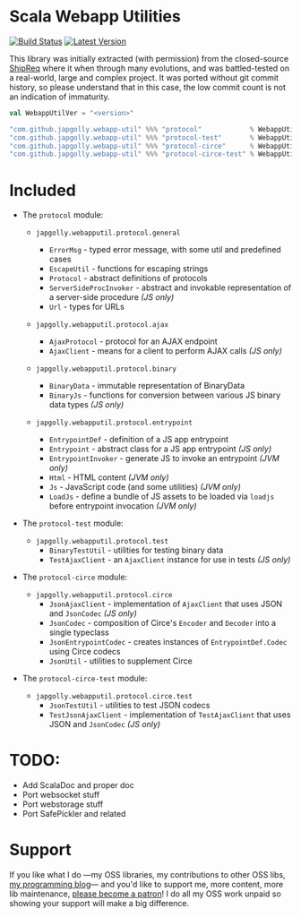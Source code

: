 # Scala Webapp Utilities
[![Build Status](https://travis-ci.org/japgolly/webapp-util.svg?branch=master)](https://travis-ci.org/japgolly/webapp-util)
[![Latest Version](https://maven-badges.herokuapp.com/maven-central/com.github.japgolly.webapp-util/protocol_2.13/badge.svg)](https://maven-badges.herokuapp.com/maven-central/com.github.japgolly.webapp-util/protocol_2.13)

This library was initially extracted (with permission) from the closed-source [ShipReq](https://blog.shipreq.com/about/)
where it when through many evolutions, and was battled-tested on a real-world, large and complex project.
It was ported without git commit history, so please understand that in this case,
the low commit count is not an indication of immaturity.

```scala
val WebappUtilVer = "<version>"

"com.github.japgolly.webapp-util" %%% "protocol"            % WebappUtilVer
"com.github.japgolly.webapp-util" %%% "protocol-test"       % WebappUtilVer % Test
"com.github.japgolly.webapp-util" %%% "protocol-circe"      % WebappUtilVer
"com.github.japgolly.webapp-util" %%% "protocol-circe-test" % WebappUtilVer % Test
```


# Included

* The `protocol` module:

  * `japgolly.webapputil.protocol.general`
    * `ErrorMsg` - typed error message, with some util and predefined cases
    * `EscapeUtil` - functions for escaping strings
    * `Protocol` - abstract definitions of protocols
    * `ServerSideProcInvoker` - abstract and invokable representation of a server-side procedure *(JS only)*
    * `Url` - types for URLs

  * `japgolly.webapputil.protocol.ajax`
    * `AjaxProtocol` - protocol for an AJAX endpoint
    * `AjaxClient` - means for a client to perform AJAX calls *(JS only)*

  * `japgolly.webapputil.protocol.binary`
    * `BinaryData` - immutable representation of BinaryData
    * `BinaryJs` - functions for conversion between various JS binary data types *(JS only)*

  * `japgolly.webapputil.protocol.entrypoint`
    * `EntrypointDef` - definition of a JS app entrypoint
    * `Entrypoint` - abstract class for a JS app entrypoint *(JS only)*
    * `EntrypointInvoker` - generate JS to invoke an entrypoint *(JVM only)*
    * `Html` - HTML content *(JVM only)*
    * `Js` - JavaScript code (and some utilities) *(JVM only)*
    * `LoadJs` - define a bundle of JS assets to be loaded via `loadjs` before entrypoint invocation *(JVM only)*

* The `protocol-test` module:
  * `japgolly.webapputil.protocol.test`
    * `BinaryTestUtil` - utilities for testing binary data
    * `TestAjaxClient` - an `AjaxClient` instance for use in tests *(JS only)*

* The `protocol-circe` module:
  * `japgolly.webapputil.protocol.circe`
    * `JsonAjaxClient` - implementation of `AjaxClient` that uses JSON and `JsonCodec` *(JS only)*
    * `JsonCodec` - composition of Circe's `Encoder` and `Decoder` into a single typeclass
    * `JsonEntrypointCodec` - creates instances of `EntrypointDef.Codec` using Circe codecs
    * `JsonUtil` - utilities to supplement Circe

* The `protocol-circe-test` module:
  * `japgolly.webapputil.protocol.circe.test`
    * `JsonTestUtil` - utilities to test JSON codecs
    * `TestJsonAjaxClient` - implementation of `TestAjaxClient` that uses JSON and `JsonCodec` *(JS only)*


# TODO:

* Add ScalaDoc and proper doc
* Port websocket stuff
* Port webstorage stuff
* Port SafePickler and related


# Support
If you like what I do
—my OSS libraries, my contributions to other OSS libs, [my programming blog](https://japgolly.blogspot.com)—
and you'd like to support me, more content, more lib maintenance, [please become a patron](https://www.patreon.com/japgolly)!
I do all my OSS work unpaid so showing your support will make a big difference.